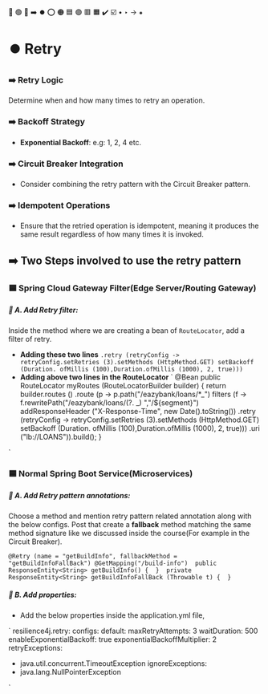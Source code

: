🔵 🟢 🔴 ➡️ ⏺️ ⭕ 🟠 🟦 🟣 🟥 🟧 ✔️ ☑️ • ‣ → ⁕

# ⏺️ Retry

### ➡️ Retry Logic

Determine when and how many times to retry an operation.

### ➡️ Backoff Strategy

- **Exponential Backoff**: e.g: 1, 2, 4 etc.

### ➡️ Circuit Breaker Integration

- Consider combining the retry pattern with the Circuit Breaker pattern.

### ➡️ Idempotent Operations

- Ensure that the retried operation is idempotent, meaning it produces the same result regardless of how many times it is invoked.

## ➡️ Two Steps involved to use the retry pattern

### 🟦 Spring Cloud Gateway Filter(Edge Server/Routing Gateway)

##### 🔵 A. Add Retry filter:

Inside the method where we are creating a bean of `RouteLocator`, add a filter of retry.

- **Adding these two lines**
  `.retry (retryConfig -> retryConfig.setRetries (3).setMethods (HttpMethod.GET)
  setBackoff (Duration. ofMillis (100),Duration.ofMillis (1000), 2, true)))
`
- **Adding above two lines in the RouteLocator**
  `
  @Bean
  public RouteLocator myRoutes (RouteLocatorBuilder builder) {
  return builder.routes ()
  .route (p -> p.path("/eazybank/loans/\*_")
  filters (f -> f.rewritePath("/eazybank/loans/(?<segment>. _) ","/${segment}")
  addResponseHeader ("X-Response-Time", new Date().toString())
  .retry (retryConfig -> retryConfig.setRetries (3).setMethods (HttpMethod.GET)
  setBackoff (Duration. ofMillis (100),Duration.ofMillis (1000), 2, true)))
  .uri ("lb://LOANS")).build();
  }

`

### 🟦 Normal Spring Boot Service(Microservices)

##### 🔵 A. Add Retry pattern annotations:

Choose a method and mention retry pattern related annotation along with the below configs. Post that create a **fallback** method matching the same method signature like we discussed inside the course(For example in the Circuit Breaker).

`@Retry (name = "getBuildInfo", fallbackMethod = "getBuildInfoFallBack") @GetMapping("/build-info") 
public ResponseEntity<String> getBuildInfo() { 
} 
private ResponseEntity<String> getBuildInfoFallBack (Throwable t) { 
} 
`

##### 🔵 B. Add properties:

- Add the below properties inside the application.yml file,

`
resilience4j.retry:
configs:
default:
maxRetryAttempts: 3
waitDuration: 500
enableExponentialBackoff: true
exponentialBackoffMultiplier: 2
retryExceptions:

- java.util.concurrent.TimeoutException
  ignoreExceptions:
- java.lang.NullPointerException

`
